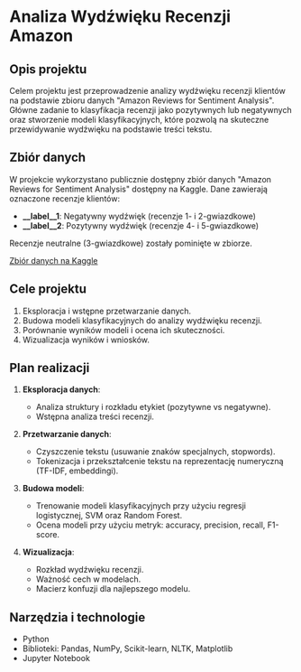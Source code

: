 # Analiza Wydźwięku Recenzji Amazon

## Opis projektu
Celem projektu jest przeprowadzenie analizy wydźwięku recenzji klientów na podstawie zbioru danych "Amazon Reviews for Sentiment Analysis". Główne zadanie to klasyfikacja recenzji jako pozytywnych lub negatywnych oraz stworzenie modeli klasyfikacyjnych, które pozwolą na skuteczne przewidywanie wydźwięku na podstawie treści tekstu.

## Zbiór danych
W projekcie wykorzystano publicznie dostępny zbiór danych "Amazon Reviews for Sentiment Analysis" dostępny na Kaggle. 
Dane zawierają oznaczone recenzje klientów:
- **__label__1**: Negatywny wydźwięk (recenzje 1- i 2-gwiazdkowe)
- **__label__2**: Pozytywny wydźwięk (recenzje 4- i 5-gwiazdkowe)

Recenzje neutralne (3-gwiazdkowe) zostały pominięte w zbiorze.

[Zbiór danych na Kaggle](https://www.kaggle.com/datasets/bittlingmayer/amazonreviews)

## Cele projektu
1. Eksploracja i wstępne przetwarzanie danych.
2. Budowa modeli klasyfikacyjnych do analizy wydźwięku recenzji.
3. Porównanie wyników modeli i ocena ich skuteczności.
4. Wizualizacja wyników i wniosków.

## Plan realizacji
1. **Eksploracja danych**:
   - Analiza struktury i rozkładu etykiet (pozytywne vs negatywne).
   - Wstępna analiza treści recenzji.

2. **Przetwarzanie danych**:
   - Czyszczenie tekstu (usuwanie znaków specjalnych, stopwords).
   - Tokenizacja i przekształcenie tekstu na reprezentację numeryczną (TF-IDF, embeddingi).

3. **Budowa modeli**:
   - Trenowanie modeli klasyfikacyjnych przy użyciu regresji logistycznej, SVM oraz Random Forest.
   - Ocena modeli przy użyciu metryk: accuracy, precision, recall, F1-score.

4. **Wizualizacja**:
   - Rozkład wydźwięku recenzji.
   - Ważność cech w modelach.
   - Macierz konfuzji dla najlepszego modelu.

## Narzędzia i technologie
- Python
- Biblioteki: Pandas, NumPy, Scikit-learn, NLTK, Matplotlib
- Jupyter Notebook

